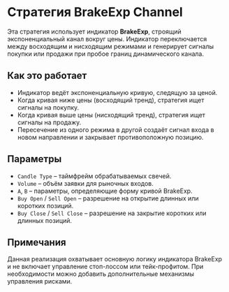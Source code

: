 # Стратегия BrakeExp Channel

Эта стратегия использует индикатор **BrakeExp**, строящий экспоненциальный канал вокруг цены. Индикатор переключается между восходящим и нисходящим режимами и генерирует сигналы покупки или продажи при пробое границ динамического канала.

## Как это работает

- Индикатор ведёт экспоненциальную кривую, следящую за ценой.
- Когда кривая ниже цены (восходящий тренд), стратегия ищет сигналы на покупку.
- Когда кривая выше цены (нисходящий тренд), стратегия ищет сигналы на продажу.
- Пересечение из одного режима в другой создаёт сигнал входа в новом направлении и закрывает противоположную позицию.

## Параметры

- `Candle Type` – таймфрейм обрабатываемых свечей.
- `Volume` – объём заявки для рыночных входов.
- `A`, `B` – параметры, определяющие форму кривой BrakeExp.
- `Buy Open` / `Sell Open` – разрешение на открытие длинных или коротких позиций.
- `Buy Close` / `Sell Close` – разрешение на закрытие коротких или длинных позиций.

## Примечания

Данная реализация охватывает основную логику индикатора BrakeExp и не включает управление стоп-лоссом или тейк-профитом. При необходимости можно добавить дополнительные механизмы управления рисками.
